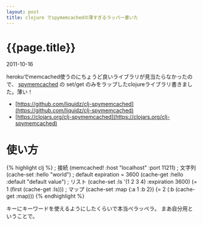 ```yaml
---
layout: post
title: clojure でspymemcachedの薄すぎるラッパー書いた
---
```


# {{page.title}}
<p class="meta">2011-10-16</p>


herokuでmemcached使うのにちょうど良いライブラリが見当たらなかったので、
[spymemcached](http://code.google.com/p/spymemcached/) の set/get のみをラップしたclojureライブラリ書きました。薄い！

 - [https://github.com/liquidz/clj-spymemcached](https://github.com/liquidz/clj-spymemcached)
 - [https://clojars.org/clj-spymemcached](https://clojars.org/clj-spymemcached)

# 使い方

{% highlight clj %}
; 接続
(memcached! :host "localhost" :port 11211)
; 文字列
(cache-set :hello "world") ; default expiration = 3600
(cache-get :hello :default "default value")
; リスト
(cache-set :ls '(1 2 3 4) :expiration 3600)
(= 1 (first (cache-get :ls)))
; マップ
(cache-set :map {:a 1 :b 2})
(= 2 (:b (cache-get :map)))
{% endhighlight %}

キーにキーワードを使えるようにしたくらいで本当ペラッペラ。
まあ自分用ということで。

